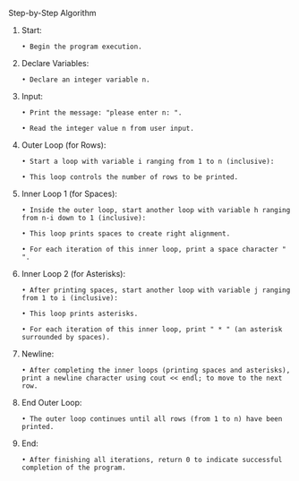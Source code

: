 Step-by-Step Algorithm

1. Start:

       • Begin the program execution.

2. Declare Variables:

       • Declare an integer variable n.

3. Input:
 
       • Print the message: "please enter n: ".

       • Read the integer value n from user input.

4. Outer Loop (for Rows):

       • Start a loop with variable i ranging from 1 to n (inclusive):

       • This loop controls the number of rows to be printed.
  
5. Inner Loop 1 (for Spaces):

       • Inside the outer loop, start another loop with variable h ranging from n-i down to 1 (inclusive):

       • This loop prints spaces to create right alignment.

       • For each iteration of this inner loop, print a space character " ".

6. Inner Loop 2 (for Asterisks):

       • After printing spaces, start another loop with variable j ranging from 1 to i (inclusive):

       • This loop prints asterisks.

       • For each iteration of this inner loop, print " * " (an asterisk surrounded by spaces).

7. Newline:

       • After completing the inner loops (printing spaces and asterisks), print a newline character using cout << endl; to move to the next row.

8. End Outer Loop:

       • The outer loop continues until all rows (from 1 to n) have been printed.

9. End:

       • After finishing all iterations, return 0 to indicate successful completion of the program.
